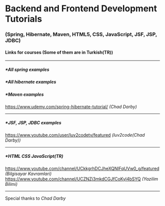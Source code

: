 # Backend and Frontend Development Tutorials
### (Spring, Hibernate, Maven, HTML5, CSS, JavaScript, JSF, JSP, JDBC)

#### Links for courses (Some of them are in Turkish(TR))    
- - - -
##### *All spring examples  
##### *All hibernate examples   
##### *Maven examples   
https://www.udemy.com/spring-hibernate-tutorial/ _(Chad Darby)_
- - - -

##### *JSF, JSP, JDBC examples   
https://www.youtube.com/user/luv2codetv/featured _(luv2code(Chad Darby))_
- - - -

##### *HTML CSS JavaScript(TR)   
https://www.youtube.com/channel/UCkkgrhDCJheXQNIFqUVw0_g/featured _(Bilgisayar Kavramlari)_   
https://www.youtube.com/channel/UCZNZj3mkdCGJfCoKyl4bSYQ _(Yazilim Bilimi)_
- - - -

Special thanks to _Chad Darby_
